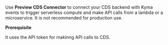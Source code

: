 Use **Preview CDS Connector** to connect your CDS backend with Kyma events to trigger serverless compute and make API calls from a lambda or a microservice.
It is not recommended for production use. 

**Prerequisite**

It uses the API token for makinng API calls to CDS.


